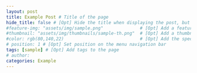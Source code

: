 ```yaml
---
layout: post
title: Example Post # Title of the page
hide_title: false # [Opt] Hide the title when displaying the post, but shown in lists of posts
#feature-img: "assets/img/sample.png"              # [Opt] Add a feature-image to the post
#thumbnail: "assets/img/thumbnails/sample-th.png"  # [Opt] Add a thumbnail image on blog view
#color: rgb(80,140,22)                             # [Opt] Add the specified colour as feature image, and change link colors in post
# position: 1 # [Opt] Set position on the menu navigation bar
tags: [sample] # [Opt] Add tags to the page
# author:
categories: Example
---
```

